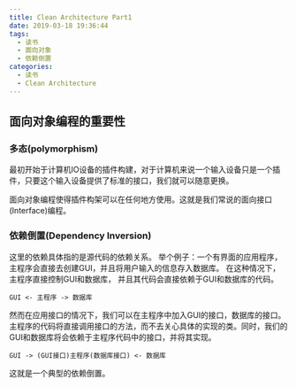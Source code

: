 ```yaml
---
title: Clean Architecture Part1
date: 2019-03-18 19:36:44
tags:
  - 读书
  - 面向对象
  - 依赖倒置
categories:
  - 读书
  - Clean Architecture
---
```


## 面向对象编程的重要性

### 多态(polymorphism)

最初开始于计算机IO设备的插件构建，对于计算机来说一个输入设备只是一个插件，只要这个输入设备提供了标准的接口，我们就可以随意更换。

面向对象编程使得插件构架可以在任何地方使用。这就是我们常说的面向接口(Interface)编程。

### 依赖倒置(Dependency Inversion)

这里的依赖具体指的是源代码的依赖关系。
举个例子：一个有界面的应用程序，主程序会直接去创建GUI，并且将用户输入的信息存入数据库。 在这种情况下，主程序直接控制GUI和数据库， 并且其代码会直接依赖于GUI和数据库的代码。
```
GUI <- 主程序 -> 数据库
```

然而在应用接口的情况下，我们可以在主程序中加入GUI的接口，数据库的接口。主程序的代码将直接调用接口的方法，而不去关心具体的实现的类。同时，我们的GUI和数据库将会依赖于主程序代码中的接口，并将其实现。
```
GUI -> (GUI接口)主程序(数据库接口) <- 数据库
```

这就是一个典型的依赖倒置。